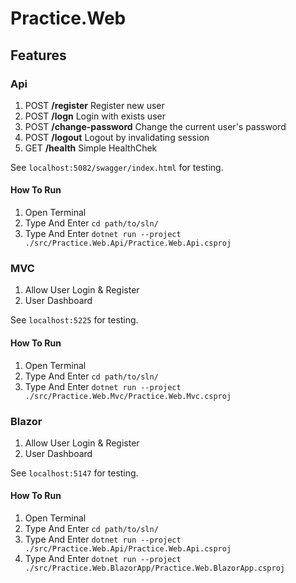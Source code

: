 # Practice.Web

## Features

### Api
1. POST **/register** Register new user
2. POST **/logn** Login with exists user
3. POST **/change-password** Change the current user's password
4. POST **/logout** Logout by invalidating session
5. GET **/health** Simple HealthChek

See `localhost:5082/swagger/index.html` for testing.

#### How To Run

1. Open Terminal
2. Type And Enter ```cd path/to/sln/```
3. Type And Enter ```dotnet run --project ./src/Practice.Web.Api/Practice.Web.Api.csproj ```

### MVC

1. Allow User Login & Register
2. User Dashboard

See `localhost:5225` for testing.

#### How To Run

1. Open Terminal
2. Type And Enter ```cd path/to/sln/```
3. Type And Enter ```dotnet run --project ./src/Practice.Web.Mvc/Practice.Web.Mvc.csproj ```

### Blazor

1. Allow User Login & Register
2. User Dashboard

See `localhost:5147` for testing.

#### How To Run

1. Open Terminal
2. Type And Enter ```cd path/to/sln/```
3. Type And Enter ```dotnet run --project ./src/Practice.Web.Api/Practice.Web.Api.csproj ```
3. Type And Enter ```dotnet run --project ./src/Practice.Web.BlazorApp/Practice.Web.BlazorApp.csproj ```
